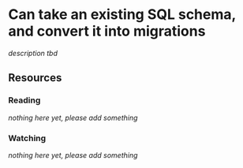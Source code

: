 # Can take an existing SQL schema, and convert it into migrations
_description tbd_
## Resources
### Reading
_nothing here yet, please add something_
### Watching
_nothing here yet, please add something_
